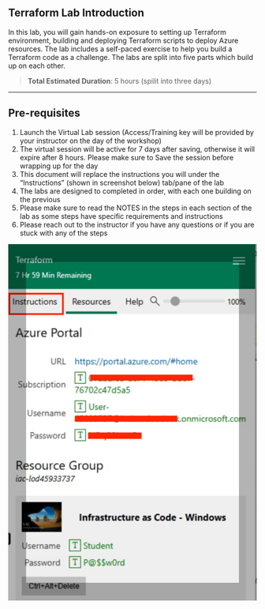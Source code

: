 ## Terraform Lab Introduction

In this lab, you will gain hands-on exposure to setting up Terraform environment, building and deploying Terraform scripts to deploy Azure resources. The lab includes a self-paced exercise to help you build a Terraform code as a challenge. The labs are split into five parts which build up on each other. 

> **Total Estimated Duration**: 5 hours (spilit into three days)

---

## Pre-requisites

1. Launch the Virtual Lab session (Access/Training key will be provided by your instructor on the day of the workshop)
2. The virtual session will be active for 7 days after saving, otherwise it will expire after 8 hours. Please make sure to Save the session before wrapping up for the day
3. This document will replace the instructions you will under the “Instructions” (shown in screenshot below) tab/pane of the lab
4. The labs are designed to completed in order, with each one building on the previous
5. Please make sure to read the NOTES in the steps in each section of the lab as some steps have specific requirements and instructions
6. Please reach out to the instructor if you have any questions or if you are stuck with any of the steps 

![](images/be04a9414465ed5d7d1be43d60374058.png)